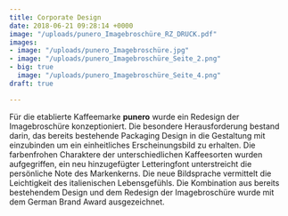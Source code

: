 ```yaml
---
title: Corporate Design
date: 2018-06-21 09:28:14 +0000
image: "/uploads/punero_Imagebroschüre_RZ_DRUCK.pdf"
images:
- image: "/uploads/punero_Imagebroschüre.jpg"
- image: "/uploads/punero_Imagebroschüre_Seite_2.png"
- big: true
  image: "/uploads/punero_Imagebroschüre_Seite_4.png"
draft: true

---
```

Für die etablierte Kaffeemarke **punero** wurde ein Redesign der Imagebroschüre konzeptioniert. Die besondere Herausforderung bestand darin, das bereits bestehende Packaging Design in die Gestaltung mit einzubinden um ein einheitliches Erscheinungsbild zu erhalten. Die farbenfrohen Charaktere der unterschiedlichen Kaffeesorten wurden aufgegriffen, ein neu hinzugefügter Letteringfont unterstreicht die persönliche Note des Markenkerns. Die neue Bildsprache vermittelt die Leichtigkeit des italienischen Lebensgefühls. Die Kombination aus bereits bestehendem Design und dem Redesign der Imagebroschüre wurde mit dem German Brand Award ausgezeichnet. 